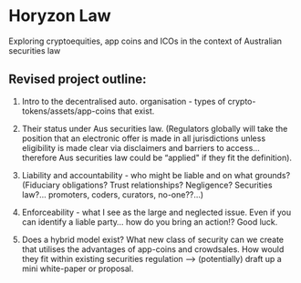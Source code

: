 # Horyzon Law
Exploring cryptoequities, app coins and ICOs in the context of Australian securities law

## Revised project outline:

1. Intro to the decentralised auto. organisation - types of crypto-tokens/assets/app-coins that exist.

2. Their status under Aus securities law.  (Regulators globally will take the position that an electronic offer is made in all jurisdictions unless eligibility is made clear via disclaimers and barriers to access… therefore Aus securities law could be “applied" if they fit the definition).

3. Liability and accountability - who might be liable and on what grounds?  (Fiduciary obligations? Trust relationships? Negligence?  Securities law?… promoters, coders, curators, no-one??…)

4. Enforceability - what I see as the large and neglected issue.  Even if you can identify a liable party… how do you bring an action!?  Good luck.

5. Does a hybrid model exist?  What new class of security can we create that utilises the advantages of app-coins and crowdsales.  How would they fit within existing securities regulation —> (potentially) draft up a mini white-paper or proposal.